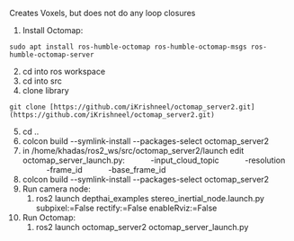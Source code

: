 
Creates Voxels, but does not do any loop closures

1. Install Octomap:
```Shell
sudo apt install ros-humble-octomap ros-humble-octomap-msgs ros-humble-octomap-server
```

2. cd into ros workspace
3. cd into src
4. clone library
```Shell
git clone [https://github.com/iKrishneel/octomap_server2.git](https://github.com/iKrishneel/octomap_server2.git)
```
5. cd ..
6. colcon build --symlink-install --packages-select octomap_server2
7. in /home/khadas/ros2_ws/src/octomap_server2/launch edit octomap_server_launch.py:
      -input_cloud_topic
      -resolution
      -frame_id
      -base_frame_id
8. colcon build --symlink-install --packages-select octomap_server2
9. Run camera node:
	1. ros2 launch depthai_examples stereo_inertial_node.launch.py subpixel:=False rectify:=False enableRviz:=False
10. Run Octomap:
	1. ros2 launch octomap_server2 octomap_server_launch.py
